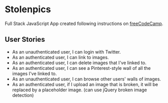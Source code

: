 # Stolenpics

Full Stack JavaScript App created following instructions on [freeCodeCamp](https://www.freecodecamp.org/challenges/build-a-pinterest-clone).

## User Stories
* As an unauthenticated user, I can login with Twitter.
* As an authenticated user, I can link to images.
* As an authenticated user, I can delete images that I've linked to.
* As an authenticated user, I can see a Pinterest-style wall of all the images I've linked to.
* As an unauthenticated user, I can browse other users' walls of images.
* As an authenticated user, if I upload an image that is broken, it will be replaced by a placeholder image. (can use jQuery broken image detection)   